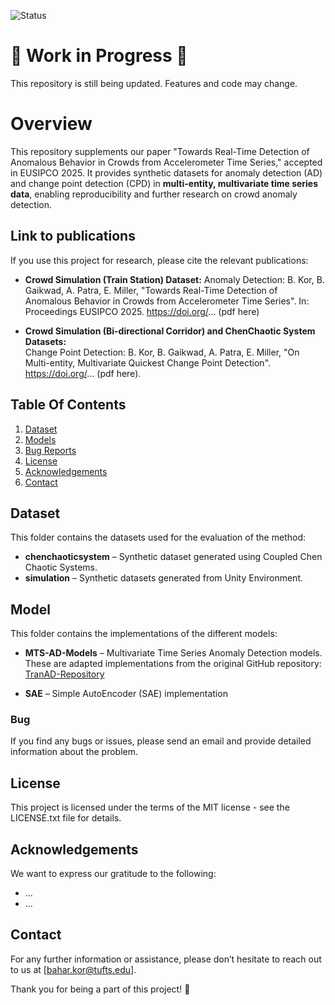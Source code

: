 ![Status](https://img.shields.io/badge/status-updating-yellow)
# 🚧 Work in Progress 🚧
This repository is still being updated. Features and code may change.

# Overview
This repository supplements our paper "Towards Real-Time Detection of Anomalous Behavior in Crowds from Accelerometer Time Series," accepted in EUSIPCO 2025. It provides synthetic datasets for anomaly detection (AD) and change point detection (CPD) in **multi-entity, multivariate time series data**, enabling reproducibility and further research on crowd anomaly detection.

## Link to publications
If you use this project for research, please cite the relevant publications:

- **Crowd Simulation (Train Station) Dataset:**
Anomaly Detection: B. Kor, B. Gaikwad, A. Patra, E. Miller, "Towards Real-Time Detection of Anomalous Behavior in Crowds from Accelerometer Time Series". In: Proceedings EUSIPCO 2025. https://doi.org/... (pdf here)

- **Crowd Simulation (Bi-directional Corridor) and ChenChaotic System Datasets:**  
Change Point Detection: B. Kor, B. Gaikwad, A. Patra, E. Miller, "On Multi-entity, Multivariate Quickest Change Point Detection". https://doi.org/... (pdf here).

## Table Of Contents 
1. [Dataset](#dataset)
2. [Models](#model)
3. [Bug Reports](#Bug) 
4. [License](#license)
5. [Acknowledgements](#acknowledgements)
6. [Contact](#contact)

## Dataset
This folder contains the datasets used for the evaluation of the method:  

- **chenchaoticsystem** – Synthetic dataset generated using Coupled Chen Chaotic Systems.  
- **simulation** – Synthetic datasets generated from Unity Environment. 

## Model
This folder contains the implementations of the different models:  
- **MTS-AD-Models** – Multivariate Time Series Anomaly Detection models. These are adapted implementations from the original GitHub repository: [TranAD-Repository](https://github.com/imperial-qore/TranAD.git)
  
- **SAE** – Simple AutoEncoder (SAE) implementation 

### Bug
If you find any bugs or issues, please send an email and provide detailed information about the problem.

## License
This project is licensed under the terms of the MIT license - see the LICENSE.txt file for details.

## Acknowledgements
We want to express our gratitude to the following:
* ...
* ...

## Contact
For any further information or assistance, please don’t hesitate to reach out to us at [bahar.kor@tufts.edu].

Thank you for being a part of this project! 🚀
